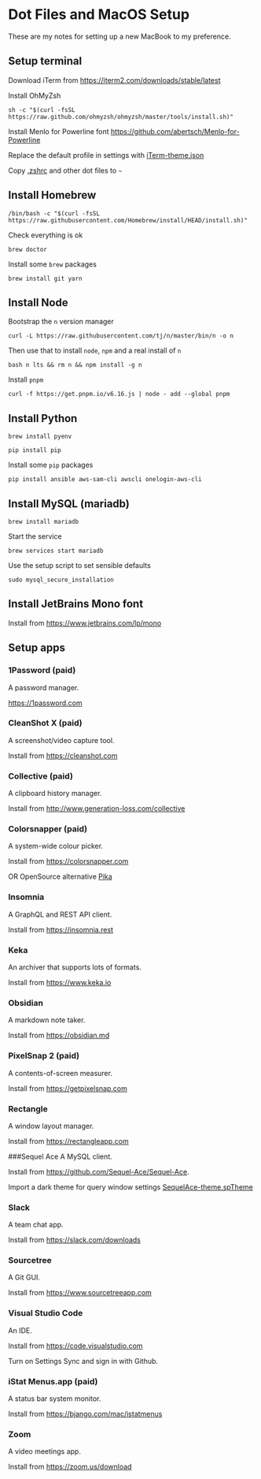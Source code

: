 # Dot Files and MacOS Setup

These are my notes for setting up a new MacBook to my preference.

## Setup terminal
Download iTerm from https://iterm2.com/downloads/stable/latest

Install OhMyZsh
```
sh -c "$(curl -fsSL https://raw.github.com/ohmyzsh/ohmyzsh/master/tools/install.sh)"
```

Install Menlo for Powerline font
https://github.com/abertsch/Menlo-for-Powerline

Replace the default profile in settings with [iTerm-theme.json](/iTerm-theme.json)

Copy [.zshrc](/.zshrc) and other dot files to `~`

## Install Homebrew
```
/bin/bash -c "$(curl -fsSL https://raw.githubusercontent.com/Homebrew/install/HEAD/install.sh)"
```
Check everything is ok
```
brew doctor
```
Install some `brew` packages
```
brew install git yarn
```

## Install Node
Bootstrap the `n` version manager
```
curl -L https://raw.githubusercontent.com/tj/n/master/bin/n -o n
```
Then use that to install `node`, `npm` and a real install of `n`
```
bash n lts && rm n && npm install -g n
```
Install `pnpm`
```
curl -f https://get.pnpm.io/v6.16.js | node - add --global pnpm
```

## Install Python
```
brew install pyenv
```
```
pip install pip
```
Install some `pip` packages
```
pip install ansible aws-sam-cli awscli onelogin-aws-cli
```

## Install MySQL (mariadb)
```
brew install mariadb
```
Start the service
```
brew services start mariadb
```
Use the setup script to set sensible defaults
```
sudo mysql_secure_installation
```

## Install JetBrains Mono font
Install from https://www.jetbrains.com/lp/mono

## Setup apps
### 1Password (paid)
A password manager.

https://1password.com

### CleanShot X (paid)
A screenshot/video capture tool.

Install from https://cleanshot.com

### Collective (paid)
A clipboard history manager.

Install from http://www.generation-loss.com/collective

### Colorsnapper (paid)
A system-wide colour picker.

Install from https://colorsnapper.com

OR OpenSource alternative [Pika](https://github.com/superhighfives/pika)

### Insomnia
A GraphQL and REST API client.

Install from https://insomnia.rest

### Keka
An archiver that supports lots of formats.

Install from https://www.keka.io

### Obsidian
A markdown note taker.

Install from https://obsidian.md

### PixelSnap 2 (paid)
A contents-of-screen measurer.

Install from https://getpixelsnap.com

### Rectangle
A window layout manager.

Install from https://rectangleapp.com

###Sequel Ace
A MySQL client.

Install from https://github.com/Sequel-Ace/Sequel-Ace.

Import a dark theme for query window settings [SequelAce-theme.spTheme](/SequelAce-theme.spTheme)

### Slack
A team chat app.

Install from https://slack.com/downloads

### Sourcetree
A Git GUI.

Install from https://www.sourcetreeapp.com

### Visual Studio Code
An IDE.

Install from https://code.visualstudio.com

Turn on Settings Sync and sign in with Github.

### iStat Menus.app (paid)
A status bar system monitor.

Install from https://bjango.com/mac/istatmenus

### Zoom
A video meetings app.

Install from https://zoom.us/download
